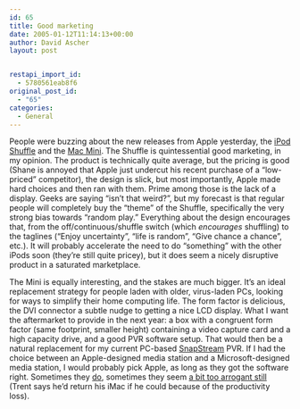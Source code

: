 ```yaml
---
id: 65
title: Good marketing
date: 2005-01-12T11:14:13+00:00
author: David Ascher
layout: post


restapi_import_id:
  - 5780561eab8f6
original_post_id:
  - "65"
categories:
  - General
---
```

People were buzzing about the new releases from Apple yesterday, the [iPod Shuffle](http://www.apple.com/ipodshuffle/) and the [Mac Mini](http://www.apple.com/macmini/). The Shuffle is quintessential good marketing, in my opinion. The product is technically quite average, but the pricing is good (Shane is annoyed that Apple just undercut his recent purchase of a &#8220;low-priced&#8221; competitor), the design is slick, but most importantly, Apple made hard choices and then ran with them. Prime among those is the lack of a display. Geeks are saying &#8220;isn&#8217;t that weird?&#8221;, but my forecast is that regular people will completely buy the &#8220;theme&#8221; of the Shuffle, specifically the very strong bias towards &#8220;random play.&#8221; Everything about the design encourages that, from the off/continuous/shuffle switch (which _encourages_ shuffling) to the taglines (&#8220;Enjoy uncertainty&#8221;, &#8220;life is random&#8221;, &#8220;Give chance a chance&#8221;, etc.). It will probably accelerate the need to do &#8220;something&#8221; with the other iPods soon (they&#8217;re still quite pricey), but it does seem a nicely disruptive product in a saturated marketplace.

The Mini is equally interesting, and the stakes are much bigger. It&#8217;s an ideal replacement strategy for people laden with older, virus-laden PCs, looking for ways to simplify their home computing life. The form factor is delicious, the DVI connector a subtle nudge to getting a nice LCD display. What I want the aftermarket to provide in the next year: a box with a congruent form factor (same footprint, smaller height) containing a video capture card and a high capacity drive, and a good PVR software setup. That would then be a natural replacement for my current PC-based [SnapStream](http://snapstream.com/Products/beyondtv/default.asp) PVR. If I had the choice between an Apple-designed media station and a Microsoft-designed media station, I would probably pick Apple, as long as they got the software right. Sometimes they [do](http://www.apple.com/itunes/), sometimes they seem [a bit too arrogant still](http://jeremy.zawodny.com/blog/archives/003868.html) (Trent says he&#8217;d return his iMac if he could because of the productivity loss).